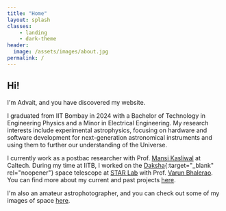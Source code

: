 ```yaml
---
title: "Home"
layout: splash
classes: 
    - landing
    - dark-theme
header:
  image: /assets/images/about.jpg
permalink: /
---
```


## Hi!
I'm Advait, and you have discovered my website. 

I graduated from IIT Bombay in 2024 with a Bachelor of Technology in Engineering Physics and a Minor in Electrical Engineering. My research interests include experimental astrophysics, focusing on hardware and software development for next-generation astronomical instruments and using them to further our understanding of the Universe. 

I currently work as a postbac researcher with Prof. [Mansi Kasliwal](https://sites.astro.caltech.edu/~mansi/) at Caltech. During my time at IITB, I worked on the [Daksha](https://www.dakshasat.in/){:target="_blank" rel="noopener"} space telescope at [STAR Lab](https://www.star-iitb.in/home) with Prof. [Varun Bhalerao](https://www.star-iitb.in/group/varun-bhalerao). You can find more about my current and past projects [here](/projects).

I'm also an amateur astrophotographer, and you can check out some of my images of space [here](/gallery).

<!-- ---
layout: splash
classes: 
    - landing
    - dark-theme
permalink: /
hidden: true
header:
  overlay_color: "#5e616c"
  overlay_image: /assets/images/mwcore2.jpg
#   actions:
#     - label: "Check out some of my images here"
excerpt: "## Hi!
I'm Advait Mehla, an Engineering Physics student from IIT Bombay."
---
aaa -->
